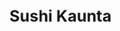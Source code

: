 ---
layout: place
title: Sushi Kaunta
permalink: /washington/kent/sushi-kaunta.html
stateAbbr: WA
stateName: Washington
cityName: Kent
seo:
  type: restaurant
  links: http://www.sushikaunta.com/
place_id: ChIJq08bRXZZkFQRs_u9SvvslCA
photos:
  - name: >-
      places/ChIJq08bRXZZkFQRs_u9SvvslCA/photos/AeeoHcL9QU2aBxfSTS6UjSJi135uoHhhsvQdsRAT9w7bKQOW8FxCSZjMXrvlnGcNJfsz5p2fwFKNjDQCjF9kU2kSatbqYz6qK6EA0WG2iF55DVBEXL88c3774EajiNMzNRHOVIfksa_R5fsqV_DnBVfP6GTC-XG6XctN7JnP3Fu2w0hJMd0Zd1Y6rFs5vc62r8ekmn7XlC-h0xT-6Gm1kwKrhjaYS4yOfn_eGxRz1NPmDaPBjUTOaPmDieNBMZo_DqqC8mxnIFJKBDQWXaQuor8jMrpjOTmt9MU8lijDWSkLzwm42WWKoS0GbuuWoMwm__QjpZnxiscff5T5zUEVNWIuuWssdztAM8mDHfp8uxZCP_7MaWIlnsUb0cIE1L3z-Phr8s-HQ6ApsHcFFi8f0V00A1dWioMWaWmJVl8hqsepTEE
    widthPx: 4032
    heightPx: 2268
    authorAttributions:
      - displayName: Peggy Fine
        uri: https://maps.google.com/maps/contrib/104422295578033132637
        photoUri: >-
          https://lh3.googleusercontent.com/a-/ALV-UjXjvM36oQNOf8lenq71UTX2WJ0V-etM-uVwNWMA992EgmrO0Yw=s100-p-k-no-mo
    flagContentUri: >-
      https://www.google.com/local/imagery/report/?cb_client=maps_api_places.places_api&image_key=!1e10!2sCIHM0ogKEICAgIC-rP3UcA&hl=en-US
    googleMapsUri: >-
      https://www.google.com/maps/place//data=!3m4!1e2!3m2!1sCIHM0ogKEICAgIC-rP3UcA!2e10!4m2!3m1!1s0x54905976451b4fab:0x2094ecfb4abdfbb3
  - name: >-
      places/ChIJq08bRXZZkFQRs_u9SvvslCA/photos/AeeoHcK28WbR6eEfmTyPmFUVV3LSZiZAA5CSBsIn_Ux3W-_R4vdJb2-4-JOl5TUKFT2FfBqLzYXFEpivs81RO5JZUcUTAcr1Mb6bDmmVGIcTFlV5HD1AubNi8d-itRboTJ9KHMg1xtHDyBZNDqUPcbeYgfNBAk_wKLlBf4MwxOxfqli-YXv5WynfbYop-FqRQJ0dxzj8Av7bLyhaeB0FywlHtXKwJOeaNTdCq9akaUKXf9lq1RTjHhg-_sof3GTLCIAgVYeyNlNLPm35KgxShRyLmYzKR73HolFFpGoOtod-7xOI9A
    widthPx: 3024
    heightPx: 3024
    authorAttributions:
      - displayName: Sushi Kaunta
        uri: https://maps.google.com/maps/contrib/112218432929583751074
        photoUri: >-
          https://lh3.googleusercontent.com/a-/ALV-UjU5zKAxzHERe8BXbEZjFbNZmTKNXRfh86ITF-0lin-vBf_XzDY=s100-p-k-no-mo
    flagContentUri: >-
      https://www.google.com/local/imagery/report/?cb_client=maps_api_places.places_api&image_key=!1e10!2sAF1QipOCslGmurSkBbZ15YULxzfvYWYeqYRW3luEzS2d&hl=en-US
    googleMapsUri: >-
      https://www.google.com/maps/place//data=!3m4!1e2!3m2!1sAF1QipOCslGmurSkBbZ15YULxzfvYWYeqYRW3luEzS2d!2e10!4m2!3m1!1s0x54905976451b4fab:0x2094ecfb4abdfbb3
  - name: >-
      places/ChIJq08bRXZZkFQRs_u9SvvslCA/photos/AeeoHcJSh0w0HwGZfNVuxeJoysxwBNErIraJZaguUtAyiI-nVlr47ECN9eFN4iZXrUCunH2yUmq_1riXSRFryWEvlQ8xZ_mg9zXuMKWdbNuw_9Rlna_oZ8pq2LDinhQIV-gcZre2pLp8-ul9kpnuFDkx_UeIwqr00SDJtDWFo3sCGbgNh6tDc_vTgt9xTx_lJ6vJjFRQicNdGNPiuJq3CiYcqRacPqjXSBWFVXRyiVWpYkgNSSQ2V9EjTTOXD2bpppArLnx8oDDQfS-ZpVpKxCBNjqD9VGSodIU51s9UUnLFRQmeJ9lECYg2IRzCcZc0hQklaBMLIPO1D8AxISlqjJkGva_QOvUnigNQZup3CsX2rrQpsGe4o4SKhlGMEl37ynYKgtMwszTnI_Iqolh9J1kek3fonpvOAX-uiNofMqhQ2NV3dA
    widthPx: 4800
    heightPx: 3600
    authorAttributions:
      - displayName: SJ Lee
        uri: https://maps.google.com/maps/contrib/118119133606297338837
        photoUri: >-
          https://lh3.googleusercontent.com/a-/ALV-UjWK59QqeusIHwUgIzwBCtqy_GvoQARBPq0iYUSt3m0lAxfPtUUVFQ=s100-p-k-no-mo
    flagContentUri: >-
      https://www.google.com/local/imagery/report/?cb_client=maps_api_places.places_api&image_key=!1e10!2sCIHM0ogKEICAgMCosYSKJQ&hl=en-US
    googleMapsUri: >-
      https://www.google.com/maps/place//data=!3m4!1e2!3m2!1sCIHM0ogKEICAgMCosYSKJQ!2e10!4m2!3m1!1s0x54905976451b4fab:0x2094ecfb4abdfbb3
  - name: >-
      places/ChIJq08bRXZZkFQRs_u9SvvslCA/photos/AeeoHcLHrnOCvVbDBH3Y7-WpggSo6-jTkwKOMPhDN2Qij7flIQbwXNbTqu0k9zWOceTEP455CrnUsKTkUZdz2t4mPfI36JCrK8Bv6KGABpSnBhMm_Hi9meth9mD5QRGH1nkSstKRJvmTEPXadoqzVh12_gwAYccu6hcCx6AmlChUWnLHAssZ5-1dSz6A6FOePGJbkBnuCxwpY5Eu6HTn8YzpbRciZsmGOiSjXy4-xq8J7_Gzj1hmGpERF2fORsGSuldFBRSWO3DlIj-UMHU7Jv3RgZuWrLJJLUyrNUOvqGB6lTsWFh4arS7yORG0IeYhgjqWzrXT5YtyyVznZxsHaiaT2VF_Lb2LJTavWyac63wzjBJfPLfrJr-QiAa-I45UkFY00ETtVoXvMJEJxpg7CdYlTQp-y26htMGjlVeQCcZI8tqnKw
    widthPx: 4032
    heightPx: 3024
    authorAttributions:
      - displayName: Jin Yi
        uri: https://maps.google.com/maps/contrib/107178334171227373972
        photoUri: >-
          https://lh3.googleusercontent.com/a-/ALV-UjXrmmWDsnn3t3CedMqITpR87jvHdkk4KZkX7uuBKQIGZk78i7nsWA=s100-p-k-no-mo
    flagContentUri: >-
      https://www.google.com/local/imagery/report/?cb_client=maps_api_places.places_api&image_key=!1e10!2sCIHM0ogKEICAgICDzb2DDA&hl=en-US
    googleMapsUri: >-
      https://www.google.com/maps/place//data=!3m4!1e2!3m2!1sCIHM0ogKEICAgICDzb2DDA!2e10!4m2!3m1!1s0x54905976451b4fab:0x2094ecfb4abdfbb3
  - name: >-
      places/ChIJq08bRXZZkFQRs_u9SvvslCA/photos/AeeoHcLxtLSFtlB4Zlrx4HWFCg-4_ZddmwOSsadtu6PZ_pfH3LTRzniutUqy0ZjsC0-W5T305gtTxRfEJIy2zKjWCeTERvBuKpfjTaVdmItG9wVuFpOfEEkpd1-LNrkfclOs9WLu6OuuOM5tje7w8ZSPUPMXUWz_XDb1gmEfDoe7Od2V9RkXUqK0JntlX7OfcIrs3h4DF-KaWlRFIEeVvZwbDuj46J03aTGWpJJfc9uXRlTK_ixEs1E39TyCXiQ1ZfgV_CA2wFM3a1R_7EUrw_MZ3cERIHDhq-x0mrrlNSbhioT_I2fYQy6RUYzbuwR2iDPKPSuqO9Ag7paaiVcims8tJlHHuBkiknlXCU-LCxy1olW2yJ_CkER0A8WFQQn6AYcwcl3rbjeiMgBKXfqnvSyJdElc7gWvV1yCOM-z-iD1IpwbnBvX
    widthPx: 3024
    heightPx: 4032
    authorAttributions:
      - displayName: Sreymom Sok
        uri: https://maps.google.com/maps/contrib/111711927503777635607
        photoUri: >-
          https://lh3.googleusercontent.com/a/ACg8ocJGaYDesZPLbrZfcxnuuaui81vvRJ9e73fmYSkEmo0mnBOglw=s100-p-k-no-mo
    flagContentUri: >-
      https://www.google.com/local/imagery/report/?cb_client=maps_api_places.places_api&image_key=!1e10!2sCIHM0ogKEICAgMCIr8aIiwE&hl=en-US
    googleMapsUri: >-
      https://www.google.com/maps/place//data=!3m4!1e2!3m2!1sCIHM0ogKEICAgMCIr8aIiwE!2e10!4m2!3m1!1s0x54905976451b4fab:0x2094ecfb4abdfbb3
  - name: >-
      places/ChIJq08bRXZZkFQRs_u9SvvslCA/photos/AeeoHcLbgk8VX31mk3ZPhm_ZtnWVykeo32XY5C89Wr8JSSAN4b3NLStY3yPDQICnW5-cTQQZPN2LDUcaDzzGwItWsjVW3gn0guhoMS4nkr7jinYs2bDLHWrm7zNBzmkAcpaU4Z7puBjpStT23hO7aDMr9lUM8DqOB18v8aIV8xu2rE2rxQcl7mm7ytcrgp_yibmkI9fJl5HpllnDipXgCflFUYaaLGWcUl5OnfVchZrUfS4YzvjRO7lLmeBzVL0-kc0uDu_qI5SD9wECGqi2x7ZL4O1HZZOkvrjZjIatezmDZ0Oc8wwRZH5EyIa-xOhS-viitoz57ePGo_HO5R4VPto_t7JDfFhoXHi_ivEvaR1DVo3VKawKjA5b-ML9yP28Siia14DHHNtAo4VcW27xYgfuATzEuEFrVpi2o2ebTlhe88U
    widthPx: 4800
    heightPx: 3600
    authorAttributions:
      - displayName: Daniel Balderas
        uri: https://maps.google.com/maps/contrib/100361246731684169486
        photoUri: >-
          https://lh3.googleusercontent.com/a-/ALV-UjXgnwcFggwWnt9X-SCjQZiFkcXHeTzcMm4oheU3lNsqexxTJBim=s100-p-k-no-mo
    flagContentUri: >-
      https://www.google.com/local/imagery/report/?cb_client=maps_api_places.places_api&image_key=!1e10!2sCIHM0ogKEICAgID92q_EfA&hl=en-US
    googleMapsUri: >-
      https://www.google.com/maps/place//data=!3m4!1e2!3m2!1sCIHM0ogKEICAgID92q_EfA!2e10!4m2!3m1!1s0x54905976451b4fab:0x2094ecfb4abdfbb3
  - name: >-
      places/ChIJq08bRXZZkFQRs_u9SvvslCA/photos/AeeoHcIRIuNuQSH_Q2HlqktS2j1CLnWSkmMXiEOOvPrTowC-lYIOIfSNXr15f_FGWnuTCvpqL2Tg8yks5eiCowxhI4Ipgp8TZviwSs95kQE5BZx0GwIG7Ke5YjeVp4_i23S606OzuhajJa_tKC-qg28Y9Z3NQY1ckzuwlzU8pBO5q0ms_AZchr_viQX4Xd283c77TGZvdh4E9yms4Ecy_swmOL1f75O72yWyds7w2xKRxy6yUtny2LVJUN4zIto7kfTMtDrYsccMFazhzd9sMGJVC67c8J7vOUqOlPaZRDfRhj-_K1hP21WWrKsAEP4_6JDxcMiOugXyQF_zFWAH_UvB3CFVheCcMtTP1KTaf2BzyOQO6hvF3IACIegSyvfzT1Rnp9iIDYs2TzMTkeIhXK25bgWK88JiT52DxuZoi4gbvgLPa2Zt
    widthPx: 4000
    heightPx: 3000
    authorAttributions:
      - displayName: KUN HU
        uri: https://maps.google.com/maps/contrib/114195610313955212010
        photoUri: >-
          https://lh3.googleusercontent.com/a/ACg8ocIcVoYdTmQ6QdWK75Bob6B-FpDVIanOR0kAGozdwMOtppRKkA=s100-p-k-no-mo
    flagContentUri: >-
      https://www.google.com/local/imagery/report/?cb_client=maps_api_places.places_api&image_key=!1e10!2sCIHM0ogKEICAgMDIs_LXhwE&hl=en-US
    googleMapsUri: >-
      https://www.google.com/maps/place//data=!3m4!1e2!3m2!1sCIHM0ogKEICAgMDIs_LXhwE!2e10!4m2!3m1!1s0x54905976451b4fab:0x2094ecfb4abdfbb3
  - name: >-
      places/ChIJq08bRXZZkFQRs_u9SvvslCA/photos/AeeoHcIPoHf7GXL9IIveseAPj-5pcPllRjpYMOE9_T0-tqTWzxv0TFQEGz5VDfXKvL4NQiGfdDJ1mqeeKtFqOYjGPw9ak9Mv5gkCPcEeab3D7hc_mHotSbSProXSV0QA0_DrAZACHIexpEhjnXinTZhKAeiQ8jPixhmOPyFaDPLgGsy-nQznx4-q5CAFrQB2Ga9gfXy4MCsdBqFgm4Wq-5lAuhl9cE7P3wwzvR4xK9Rk0aduoU1EfAhXbOQ_l-8qbB5Qq9G7VVFGqOamvfNbTPFxbvYcL2glYjAZa1_GH7tPAT3Nsq01bYTkxtdWReckrtfZPWFp9dj3LJimQq6A-hU21olpQ4HhjOqkqp3mp4c8eYcohstgkF6tD8VN3Pj6qLuipCj33BwxuiLpSer97LMeVW_tAtegbuLwaRGSu6DnssY5Bw
    widthPx: 3000
    heightPx: 4000
    authorAttributions:
      - displayName: J Choi
        uri: https://maps.google.com/maps/contrib/112772874772691983362
        photoUri: >-
          https://lh3.googleusercontent.com/a-/ALV-UjXOZEXIZ1NeuCNiksIy_WwGC41JKbTpUGMVU5GCFZKSfS4-Q__V=s100-p-k-no-mo
    flagContentUri: >-
      https://www.google.com/local/imagery/report/?cb_client=maps_api_places.places_api&image_key=!1e10!2sCIHM0ogKEICAgID3vfqLbg&hl=en-US
    googleMapsUri: >-
      https://www.google.com/maps/place//data=!3m4!1e2!3m2!1sCIHM0ogKEICAgID3vfqLbg!2e10!4m2!3m1!1s0x54905976451b4fab:0x2094ecfb4abdfbb3
  - name: >-
      places/ChIJq08bRXZZkFQRs_u9SvvslCA/photos/AeeoHcIXmAZZg81jSR6aRFNpDXfCG9Vd6sJkr_sSGy4tQwWGD6rHbhpbA_qcOl2SzG4Hh8y7PzYwK-DZk24yzY8qY5uK_OzRMma2bjaWGJPCTY63adiNUQBRlUR8A9d4pE9QdM_bbdUaCHrZ58lzKnCszt2bFqD8FH9DoTDTky0CqZwPcUZUXTkbvuSW8FkOvymvy27KqJQC7YQrkJSwLs9KMhR3nKglEr0axMrbLMFP0U-4nOpQjheo4BiCPV3Vz4S7yPnyU3QygLutGDwM-GVYCQlVI4L0wU_2O_hUl0XATkQSbUgiSbudh7ArMIoZIc64RbCtwP1qAnbQhgROga_ePhAWUUouUTc2p3ODbiBcTKa9Sg7nsqqkpsJzQQhn36I2_cTbtQzd19U9AfjqujGCvKiJwoXhHP0cMWbkv50PL0bbLyU
    widthPx: 4032
    heightPx: 3024
    authorAttributions:
      - displayName: Jennifer Apacible
        uri: https://maps.google.com/maps/contrib/109445861688243983547
        photoUri: >-
          https://lh3.googleusercontent.com/a-/ALV-UjWUM3wL13-QW8g9oXLNTQT8IHvlTk0prMrbq6f5VHKDvMiD0U7e-g=s100-p-k-no-mo
    flagContentUri: >-
      https://www.google.com/local/imagery/report/?cb_client=maps_api_places.places_api&image_key=!1e10!2sCIHM0ogKEICAgICl3e_99wE&hl=en-US
    googleMapsUri: >-
      https://www.google.com/maps/place//data=!3m4!1e2!3m2!1sCIHM0ogKEICAgICl3e_99wE!2e10!4m2!3m1!1s0x54905976451b4fab:0x2094ecfb4abdfbb3
  - name: >-
      places/ChIJq08bRXZZkFQRs_u9SvvslCA/photos/AeeoHcIqOBL4AejoLPo4Sy2aUDWrD6f36e_BIfVMPqwTDqw4YOCSeyN95msIFXTdrJUDb7-xKv4bIxeypQlgjMpmGsgAB14tsLBJcgEKLq85-sNBsKpmHqQqZORIajD3WX2gylTjfZRUhvzJmOZ6H9XVE9XTmaoeZrYjlRVfeTcLtktTkeomNsOd90nLjt44tM-1DEUFL1SpQ1LI7PLj1ZLh1qYEeXWZahuaohmLZzgxUiduxmkfUUA_ixO7gZkdtuVoblXpENJ0qCTxELuecGZcJt--nj3h1KzaB6BDfctDZ4Yb4ykBizOpWBSHJ8lM55ZRCTl8nqnxQggyVAqpLEfIzPgqLEMLmQJHhsM0yXQarwthaYCpUnLQW7BAGLleTbFqNP6NiaudV_cpeUOhaRebxLCsC5ZeIAsQqFWejMDzxrH1ww
    widthPx: 4080
    heightPx: 3072
    authorAttributions:
      - displayName: Randy Duong
        uri: https://maps.google.com/maps/contrib/103120209201700415376
        photoUri: >-
          https://lh3.googleusercontent.com/a/ACg8ocJawOdqEyStIze3FeU1WsP11OHos1PZ2wZDySqxux60g4_TGw=s100-p-k-no-mo
    flagContentUri: >-
      https://www.google.com/local/imagery/report/?cb_client=maps_api_places.places_api&image_key=!1e10!2sCIHM0ogKEICAgIDXj9a3eQ&hl=en-US
    googleMapsUri: >-
      https://www.google.com/maps/place//data=!3m4!1e2!3m2!1sCIHM0ogKEICAgIDXj9a3eQ!2e10!4m2!3m1!1s0x54905976451b4fab:0x2094ecfb4abdfbb3
address: 202 W Gowe St, Kent, WA 98032, USA
street: 202 W Gowe St
city: Kent
state: WA
zip: '98032'
country: USA
neighborhood: null
latitude: '47.380770'
longitude: '-122.233944'
accessibility_options:
  wheelchairAccessibleParking: true
  wheelchairAccessibleEntrance: true
  wheelchairAccessibleRestroom: true
  wheelchairAccessibleSeating: true
business_status: OPERATIONAL
name: Sushi Kaunta
google_maps_links:
  directionsUri: >-
    https://www.google.com/maps/dir//''/data=!4m7!4m6!1m1!4e2!1m2!1m1!1s0x54905976451b4fab:0x2094ecfb4abdfbb3!3e0
  placeUri: https://maps.google.com/?cid=2347761869801782195
  writeAReviewUri: >-
    https://www.google.com/maps/place//data=!4m3!3m2!1s0x54905976451b4fab:0x2094ecfb4abdfbb3!12e1
  reviewsUri: >-
    https://www.google.com/maps/place//data=!4m4!3m3!1s0x54905976451b4fab:0x2094ecfb4abdfbb3!9m1!1b1
  photosUri: >-
    https://www.google.com/maps/place//data=!4m3!3m2!1s0x54905976451b4fab:0x2094ecfb4abdfbb3!10e5
primary_type: Sushi Restaurant
opening_hours:
  openNow: true
  periods:
    - open:
        day: 3
        hour: 12
        minute: 30
      close:
        day: 3
        hour: 20
        minute: 0
    - open:
        day: 4
        hour: 12
        minute: 30
      close:
        day: 4
        hour: 20
        minute: 0
    - open:
        day: 5
        hour: 12
        minute: 30
      close:
        day: 5
        hour: 20
        minute: 0
    - open:
        day: 6
        hour: 12
        minute: 30
      close:
        day: 6
        hour: 20
        minute: 0
  weekdayDescriptions:
    - 'Monday: Closed'
    - 'Tuesday: Closed'
    - 'Wednesday: 12:30 – 8:00 PM'
    - 'Thursday: 12:30 – 8:00 PM'
    - 'Friday: 12:30 – 8:00 PM'
    - 'Saturday: 12:30 – 8:00 PM'
    - 'Sunday: Closed'
  nextCloseTime: '2025-05-04T03:00:00Z'
secondary_opening_hours:
  regular:
    weekdayDescriptions: null
    type: null
  current:
    weekdayDescriptions: null
    type: null
phone: null
price_level: null
price_range: $50 &ndash; $100
rating: '4.9'
rating_count: 190
website: http://www.sushikaunta.com/
description: >-
  Discover Sushi Kaunta in Kent, WA$$$Sushi Kaunta in Kent, WA, stands out as an
  intimate dining spot specializing in fresh, chef-selected sushi and sashimi
  for lunch and dinner options. This highly-rated establishment offers a cozy
  atmosphere with accessible features like wheelchair-friendly entrances and
  seating, making it welcoming for all visitors seeking quality Japanese cuisine
  nearby. Patrons can enjoy a variety of expertly prepared dishes in a personal
  setting, perfect for those exploring top sushi restaurants in the area. With
  its focus on fresh ingredients and thoughtful presentation, it's an ideal
  choice for anyone looking for authentic flavors from sushi places close to
  home, especially during its open hours from Wednesday through Saturday.
generative_summary: >-
  Discover Sushi Kaunta in Kent, WA$$$Sushi Kaunta in Kent, WA, stands out as an
  intimate dining spot specializing in fresh, chef-selected sushi and sashimi
  for lunch and dinner options. This highly-rated establishment offers a cozy
  atmosphere with accessible features like wheelchair-friendly entrances and
  seating, making it welcoming for all visitors seeking quality Japanese cuisine
  nearby. Patrons can enjoy a variety of expertly prepared dishes in a personal
  setting, perfect for those exploring top sushi restaurants in the area. With
  its focus on fresh ingredients and thoughtful presentation, it's an ideal
  choice for anyone looking for authentic flavors from sushi places close to
  home, especially during its open hours from Wednesday through Saturday.
generative_disclosure: Summarized by AI using the Grok-3-Mini model.
reviews:
  - name: >-
      places/ChIJq08bRXZZkFQRs_u9SvvslCA/reviews/ChdDSUhNMG9nS0VJQ0FnTURvenFHaGpRRRAB
    relativePublishTimeDescription: a week ago
    rating: 5
    text:
      text: >-
        My husband and I have celebrated both of our birthdays here, and each
        visit has been an exceptional experience. Chef Sean is incredibly polite
        and attentive, and the ambience is warm and comfortable. It’s truly our
        favorite spot for sushi. We ordered the Chef’s Choice 14-Piece Nigiri
        and the Premium Kaisen Don—both were beautifully presented and
        absolutely delicious. We can’t wait to come back again.
      languageCode: en
    originalText:
      text: >-
        My husband and I have celebrated both of our birthdays here, and each
        visit has been an exceptional experience. Chef Sean is incredibly polite
        and attentive, and the ambience is warm and comfortable. It’s truly our
        favorite spot for sushi. We ordered the Chef’s Choice 14-Piece Nigiri
        and the Premium Kaisen Don—both were beautifully presented and
        absolutely delicious. We can’t wait to come back again.
      languageCode: en
    authorAttribution:
      displayName: Anna L
      uri: https://www.google.com/maps/contrib/100750791487137826068/reviews
      photoUri: >-
        https://lh3.googleusercontent.com/a-/ALV-UjWSWvFOEdbEdySkCTOx0Sp7NH3hXMqzruuF8fYILtsg8etaVm6R=s128-c0x00000000-cc-rp-mo-ba3
    publishTime: '2025-04-24T23:19:39.503708Z'
    flagContentUri: >-
      https://www.google.com/local/review/rap/report?postId=ChdDSUhNMG9nS0VJQ0FnTURvenFHaGpRRRAB&d=17924085&t=1
    googleMapsUri: >-
      https://www.google.com/maps/reviews/data=!4m6!14m5!1m4!2m3!1sChdDSUhNMG9nS0VJQ0FnTURvenFHaGpRRRAB!2m1!1s0x54905976451b4fab:0x2094ecfb4abdfbb3
  - name: >-
      places/ChIJq08bRXZZkFQRs_u9SvvslCA/reviews/ChdDSUhNMG9nS0VJQ0FnTUNvc1lTS2hRRRAB
    relativePublishTimeDescription: 2 weeks ago
    rating: 5
    text:
      text: >-
        I had a fantastic experience at this restaurant! Everything tasted fresh
        and well-balanced, and the prices were reasonable for the quality. The
        atmosphere was cozy, with just a few places to sit, which made it a
        lovely setting. Honestly, I enjoyed it more than some omakase places in
        Seattle that came with hefty price tags.
      languageCode: en
    originalText:
      text: >-
        I had a fantastic experience at this restaurant! Everything tasted fresh
        and well-balanced, and the prices were reasonable for the quality. The
        atmosphere was cozy, with just a few places to sit, which made it a
        lovely setting. Honestly, I enjoyed it more than some omakase places in
        Seattle that came with hefty price tags.
      languageCode: en
    authorAttribution:
      displayName: SJ Lee
      uri: https://www.google.com/maps/contrib/118119133606297338837/reviews
      photoUri: >-
        https://lh3.googleusercontent.com/a-/ALV-UjWK59QqeusIHwUgIzwBCtqy_GvoQARBPq0iYUSt3m0lAxfPtUUVFQ=s128-c0x00000000-cc-rp-mo-ba3
    publishTime: '2025-04-17T20:37:46.973310Z'
    flagContentUri: >-
      https://www.google.com/local/review/rap/report?postId=ChdDSUhNMG9nS0VJQ0FnTUNvc1lTS2hRRRAB&d=17924085&t=1
    googleMapsUri: >-
      https://www.google.com/maps/reviews/data=!4m6!14m5!1m4!2m3!1sChdDSUhNMG9nS0VJQ0FnTUNvc1lTS2hRRRAB!2m1!1s0x54905976451b4fab:0x2094ecfb4abdfbb3
  - name: >-
      places/ChIJq08bRXZZkFQRs_u9SvvslCA/reviews/ChZDSUhNMG9nS0VJQ0FnTUNJcjhhSU13EAE
    relativePublishTimeDescription: 4 weeks ago
    rating: 5
    text:
      text: >-
        I've been wanting to try this place for a long time now but always
        forgot to be quick with the reservation system. It's not hard to get
        into as long as you watch his social for the update. Typically on
        Sundays every two weeks he opens the reservations. You preorder what you
        want and pay half the total as a down payment. One man running the whole
        restaurant and he's definitely putting in work!


        We snagged a 4pm on a Saturday and had ordered the premium don bowl,
        chefs nigiri special and two extra pieces of otoro nigiri. We literally
        just got back from Japan a month ago before visiting this place and it
        slaps! Definitely high quality, he made the order fresh and we gobbled
        it up so quickly. Reminded us of the sushi we ate in Japan! Highly
        recommend the premium don. You get to try a variety of seafood with a
        little or a lot of rice. The rice was flavorful too hiding underneath
        everything. And the nigiri special. Had a few of the same fish but there
        were other pieces I didn't have. Hard to share though as it's only one
        of each type so my husband and I would take half bites. Haha.


        My husband ended up coming back to this place with his friends for their
        birthday. They all loved it! Highly recommend.
      languageCode: en
    originalText:
      text: >-
        I've been wanting to try this place for a long time now but always
        forgot to be quick with the reservation system. It's not hard to get
        into as long as you watch his social for the update. Typically on
        Sundays every two weeks he opens the reservations. You preorder what you
        want and pay half the total as a down payment. One man running the whole
        restaurant and he's definitely putting in work!


        We snagged a 4pm on a Saturday and had ordered the premium don bowl,
        chefs nigiri special and two extra pieces of otoro nigiri. We literally
        just got back from Japan a month ago before visiting this place and it
        slaps! Definitely high quality, he made the order fresh and we gobbled
        it up so quickly. Reminded us of the sushi we ate in Japan! Highly
        recommend the premium don. You get to try a variety of seafood with a
        little or a lot of rice. The rice was flavorful too hiding underneath
        everything. And the nigiri special. Had a few of the same fish but there
        were other pieces I didn't have. Hard to share though as it's only one
        of each type so my husband and I would take half bites. Haha.


        My husband ended up coming back to this place with his friends for their
        birthday. They all loved it! Highly recommend.
      languageCode: en
    authorAttribution:
      displayName: Sreymom Sok
      uri: https://www.google.com/maps/contrib/111711927503777635607/reviews
      photoUri: >-
        https://lh3.googleusercontent.com/a/ACg8ocJGaYDesZPLbrZfcxnuuaui81vvRJ9e73fmYSkEmo0mnBOglw=s128-c0x00000000-cc-rp-mo-ba2
    publishTime: '2025-04-05T15:53:15.446279Z'
    flagContentUri: >-
      https://www.google.com/local/review/rap/report?postId=ChZDSUhNMG9nS0VJQ0FnTUNJcjhhSU13EAE&d=17924085&t=1
    googleMapsUri: >-
      https://www.google.com/maps/reviews/data=!4m6!14m5!1m4!2m3!1sChZDSUhNMG9nS0VJQ0FnTUNJcjhhSU13EAE!2m1!1s0x54905976451b4fab:0x2094ecfb4abdfbb3
  - name: >-
      places/ChIJq08bRXZZkFQRs_u9SvvslCA/reviews/ChdDSUhNMG9nS0VJQ0FnSUNmMVotc3V3RRAB
    relativePublishTimeDescription: 4 months ago
    rating: 5
    text:
      text: >-
        Hands down the best sushi restaurant in the PNW. Small place, I believe
        the chef only serves one table at a time, so booking is tight. We waited
        about a week before we got a slot. When you do place your reservation,
        you will also need to order your dishes in advance.  It's a very
        personal experience, which is great because it lets us appreciate the
        quality of sushi. We ordered the chirashi bowl and omakase, and it's the
        best that we've ever had.
      languageCode: en
    originalText:
      text: >-
        Hands down the best sushi restaurant in the PNW. Small place, I believe
        the chef only serves one table at a time, so booking is tight. We waited
        about a week before we got a slot. When you do place your reservation,
        you will also need to order your dishes in advance.  It's a very
        personal experience, which is great because it lets us appreciate the
        quality of sushi. We ordered the chirashi bowl and omakase, and it's the
        best that we've ever had.
      languageCode: en
    authorAttribution:
      displayName: Matthew
      uri: https://www.google.com/maps/contrib/105171452102296673306/reviews
      photoUri: >-
        https://lh3.googleusercontent.com/a-/ALV-UjUSwKZoI2l5Cy7gHMFuACopLJ_ftxp7lLYTZVaU1P1MYiK-W8fB=s128-c0x00000000-cc-rp-mo-ba4
    publishTime: '2024-12-31T08:41:42.781644Z'
    flagContentUri: >-
      https://www.google.com/local/review/rap/report?postId=ChdDSUhNMG9nS0VJQ0FnSUNmMVotc3V3RRAB&d=17924085&t=1
    googleMapsUri: >-
      https://www.google.com/maps/reviews/data=!4m6!14m5!1m4!2m3!1sChdDSUhNMG9nS0VJQ0FnSUNmMVotc3V3RRAB!2m1!1s0x54905976451b4fab:0x2094ecfb4abdfbb3
  - name: >-
      places/ChIJq08bRXZZkFQRs_u9SvvslCA/reviews/ChZDSUhNMG9nS0VJQ0FnSUN2OTdyM0RnEAE
    relativePublishTimeDescription: 4 months ago
    rating: 5
    text:
      text: >-
        After weeks of trying, we finally secured a reservation—and it was well
        worth the wait! This hidden gem offers an intimate dining experience,
        perfect for couples or solo diners at the bar. The one-man show by the
        chef creates a unique and personal touch. He was incredibly kind and
        attentive throughout the meal.


        The highlight was the 14-piece chef’s choice nigiri, featuring fresh
        fish sourced from around the world—some of the best quality we’ve ever
        had. We also tried two additional rolls but found ourselves satisfied
        after the set. (Rolls were also very good for the price) For the quality
        and experience, this omakase is an incredible value. Highly recommended!
      languageCode: en
    originalText:
      text: >-
        After weeks of trying, we finally secured a reservation—and it was well
        worth the wait! This hidden gem offers an intimate dining experience,
        perfect for couples or solo diners at the bar. The one-man show by the
        chef creates a unique and personal touch. He was incredibly kind and
        attentive throughout the meal.


        The highlight was the 14-piece chef’s choice nigiri, featuring fresh
        fish sourced from around the world—some of the best quality we’ve ever
        had. We also tried two additional rolls but found ourselves satisfied
        after the set. (Rolls were also very good for the price) For the quality
        and experience, this omakase is an incredible value. Highly recommended!
      languageCode: en
    authorAttribution:
      displayName: Kelvin Le
      uri: https://www.google.com/maps/contrib/108963662148204496709/reviews
      photoUri: >-
        https://lh3.googleusercontent.com/a/ACg8ocKWGrw7aJ-1TqT_-pPvaC9ie6vGo_fcabVh_V91lZxbAnLDtg=s128-c0x00000000-cc-rp-mo-ba4
    publishTime: '2024-12-15T19:09:20.159880Z'
    flagContentUri: >-
      https://www.google.com/local/review/rap/report?postId=ChZDSUhNMG9nS0VJQ0FnSUN2OTdyM0RnEAE&d=17924085&t=1
    googleMapsUri: >-
      https://www.google.com/maps/reviews/data=!4m6!14m5!1m4!2m3!1sChZDSUhNMG9nS0VJQ0FnSUN2OTdyM0RnEAE!2m1!1s0x54905976451b4fab:0x2094ecfb4abdfbb3
review_summary: >-
  What Customers Are Saying$$$Visitors consistently praise the fresh and
  well-balanced flavors that make this spot a standout for sushi enthusiasts.
  Many highlight the cozy, intimate vibe that creates a personal dining
  experience, often noting it's a great value compared to pricier options
  elsewhere. Folks appreciate how the menu delivers high-quality dishes that
  feel satisfying without overwhelming portions, leaving them eager to return.
  Overall, the consensus is that it's a reliable go-to for authentic sushi near
  you, with the added bonus of attentive service that enhances the meal. If
  you're on the hunt for top-rated sushi, this place keeps things positive and
  memorable without breaking the bank.
review_disclosure: Summarized by AI using the Grok-3-Mini model.
parking_options:
  freeParkingLot: true
  freeStreetParking: true
payment_options:
  acceptsCreditCards: true
  acceptsDebitCards: true
  acceptsCashOnly: false
  acceptsNfc: false
allow_dogs: null
curbside_pickup: false
delivery: true
dine_in: true
good_for_children: false
good_for_groups: null
good_for_sports: false
live_music: false
menu_for_children: false
outdoor_seating: false
reservable: true
restroom: true
serves_beer: true
serves_breakfast: false
serves_brunch: false
serves_cocktails: null
serves_coffee: false
serves_dinner: true
serves_dessert: false
serves_lunch: true
serves_vegetarian_food: null
serves_wine: true
takeout: true
update_category: atmosphere
places_description: null

---